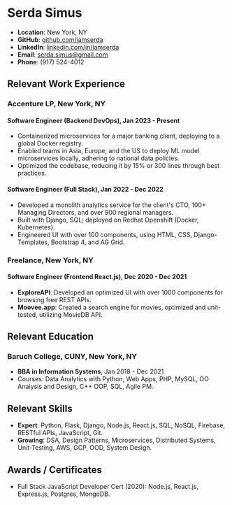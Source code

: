 # Serda Simus

- **Location**: New York, NY
- **GitHub**: [github.com/iamserda](https://github.com/iamserda)
- **LinkedIn**: [linkedin.com/in/iamserda](https://linkedin.com/in/iamserda)
- **Email**: [serda.simus@gmail.com](mailto:serda.simus@gmail.com)
- **Phone**: (917) 524-4012

## Relevant Work Experience

### Accenture LP, New York, NY

#### Software Engineer (Backend DevOps), Jan 2023 - Present

- Containerized microservices for a major banking client, deploying to a global Docker registry.
- Enabled teams in Asia, Europe, and the US to deploy ML model microservices locally, adhering to national data policies.
- Optimized the codebase, reducing it by 15% or 300 lines through best practices.

#### Software Engineer (Full Stack), Jan 2022 - Dec 2022

- Developed a monolith analytics service for the client's CTO, 100+ Managing Directors, and over 900 regional managers.
- Built with Django, SQL; deployed on Redhat Openshift (Docker, Kubernetes).
- Engineered UI with over 100 components, using HTML, CSS, Django-Templates, Bootstrap 4, and AG Grid.

### Freelance, New York, NY
#### Software Engineer (Frontend React.js), Dec 2020 - Dec 2021
- **ExploreAPI**: Developed an optimized UI with over 1000 components for browsing free REST APIs.
- **Moovee.app**: Created a search engine for movies, optimized and unit-tested, utilizing MovieDB API.

## Relevant Education

### Baruch College, CUNY, New York, NY
- **BBA in Information Systems**, Jan 2018 - Dec 2021
- Courses: Data Analytics with Python, Web Apps, PHP, MySQL, OO Analysis and Design, C++ OOP, SQL, Agile PM.

## Relevant Skills

- **Expert**: Python, Flask, Django, Node.js, React.js, SQL, NoSQL, Firebase, RESTful APIs, JavaScript, Git.
- **Growing**: DSA, Design Patterns, Microservices, Distributed Systems, Unit-Testing, AWS, GCP, OOD, System Design.

## Awards / Certificates

- Full Stack JavaScript Developer Cert (2020): Node.js, React.js, Express.js, Postgres, MongoDB.
